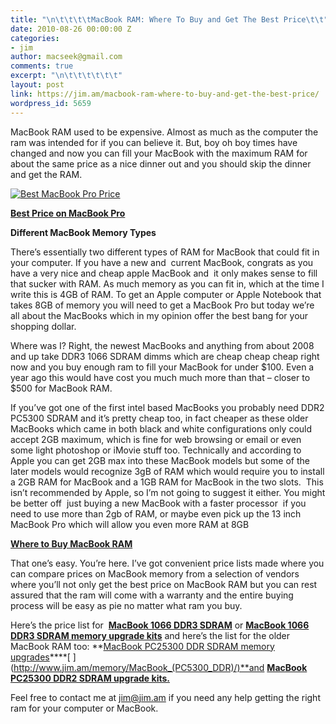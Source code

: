 ```yaml
---
title: "\n\t\t\t\tMacBook RAM: Where To Buy and Get The Best Price\t\t"
date: 2010-08-26 00:00:00 Z
categories:
- jim
author: macseek@gmail.com
comments: true
excerpt: "\n\t\t\t\t\t\t"
layout: post
link: https://jim.am/macbook-ram-where-to-buy-and-get-the-best-price/
wordpress_id: 5659
---
```


MacBook RAM used to be expensive. Almost as much as the computer the ram was intended for if you can believe it. But, boy oh boy times have changed and now you can fill your MacBook with the maximum RAM for about the same price as a nice dinner out and you should skip the dinner and get the RAM.




[![Best MacBook Pro Price](http://www.jim.am/wp-content/uploads/2011/03/Screen-shot-2011-03-24-at-7.39.14-AM1.png)](http://www.amazon.com/gp/product/B002QQ8H8I/ref=as_li_ss_tl?ie=UTF8&tag=ramseeker-20&linkCode=as2&camp=1789&creative=390957&creativeASIN=B002QQ8H8I)




**[Best Price on MacBook Pro](http://www.amazon.com/gp/product/B002QQ8H8I/ref=as_li_ss_tl?ie=UTF8&tag=ramseeker-20&linkCode=as2&camp=1789&creative=390957&creativeASIN=B002QQ8H8I)**




**Different MacBook Memory Types**




There’s essentially two different types of RAM for MacBook that could fit in your computer. If you have a new and  current MacBook, congrats as you have a very nice and cheap apple MacBook and  it only makes sense to fill that sucker with RAM. As much memory as you can fit in, which at the time I write this is 4GB of RAM. To get an Apple computer or Apple Notebook that takes 8GB of memory you will need to get a MacBook Pro but today we’re all about the MacBooks which in my opinion offer the best bang for your shopping dollar.




Where was I? Right, the newest MacBooks and anything from about 2008 and up take DDR3 1066 SDRAM dimms which are cheap cheap cheap right now and you buy enough ram to fill your MacBook for under $100. Even a year ago this would have cost you much much more than that – closer to $500 for MacBook RAM.




If you’ve got one of the first intel based MacBooks you probably need DDR2 PC5300 SDRAM and it’s pretty cheap too, in fact cheaper as these older MacBooks which came in both black and white configurations only could accept 2GB maximum, which is fine for web browsing or email or even some light photoshop or iMovie stuff too. Technically and according to Apple you can get 2GB max into these MacBook models but some of the later models would recognize 3gB of RAM which would require you to install a 2GB RAM for MacBook and a 1GB RAM for MacBook in the two slots.  This isn’t recommended by Apple, so I’m not going to suggest it either. You might be better off  just buying a new MacBook with a faster processor  if you need to use more than 2gb of RAM, or maybe even pick up the 13 inch MacBook Pro which will allow you even more RAM at 8GB




**[Where to Buy MacBook RAM](http://www.jim.am)**




That one’s easy. You’re here. I’ve got convenient price lists made where you can compare prices on MacBook memory from a selection of vendors where you’ll not only get the best price on MacBook RAM but you can rest assured that the ram will come with a warranty and the entire buying process will be easy as pie no matter what ram you buy.




Here’s the price list for  **[MacBook 1066 DDR3 SDRAM](http://www.jim.am/memory/MacBook_(1066_DDR3)/)** or **[MacBook 1066 DDR3 SDRAM memory upgrade kits](http://www.jim.am/memory/MacBook_KITS_(1066_DDR3)/)** and here’s the list for the older MacBook RAM too: **[MacBook PC25300 DDR SDRAM memory upgrades](http://www.jim.am/memory/MacBook_(PC5300_DDR)/)****[ ](http://www.jim.am/memory/MacBook_(PC5300_DDR)/)**and **[MacBook PC25300 DDR2 SDRAM upgrade kits. ](http://www.jim.am/memory/MacBook_(PC5300_DDR_KITS)/)**




Feel free to contact me at jim@jim.am if you need any help getting the right ram for your computer or MacBook.


		

